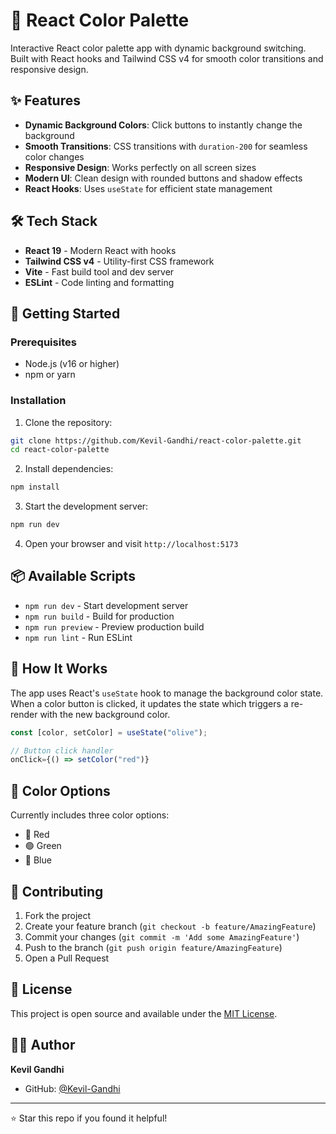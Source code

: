 # 🎨 React Color Palette

Interactive React color palette app with dynamic background switching. Built with React hooks and Tailwind CSS v4 for smooth color transitions and responsive design.

## ✨ Features

- **Dynamic Background Colors**: Click buttons to instantly change the background
- **Smooth Transitions**: CSS transitions with `duration-200` for seamless color changes
- **Responsive Design**: Works perfectly on all screen sizes
- **Modern UI**: Clean design with rounded buttons and shadow effects
- **React Hooks**: Uses `useState` for efficient state management

## 🛠️ Tech Stack

- **React 19** - Modern React with hooks
- **Tailwind CSS v4** - Utility-first CSS framework
- **Vite** - Fast build tool and dev server
- **ESLint** - Code linting and formatting

## 🚀 Getting Started

### Prerequisites
- Node.js (v16 or higher)
- npm or yarn

### Installation

1. Clone the repository:
```bash
git clone https://github.com/Kevil-Gandhi/react-color-palette.git
cd react-color-palette
```

2. Install dependencies:
```bash
npm install
```

3. Start the development server:
```bash
npm run dev
```

4. Open your browser and visit `http://localhost:5173`

## 📦 Available Scripts

- `npm run dev` - Start development server
- `npm run build` - Build for production
- `npm run preview` - Preview production build
- `npm run lint` - Run ESLint

## 🎯 How It Works

The app uses React's `useState` hook to manage the background color state. When a color button is clicked, it updates the state which triggers a re-render with the new background color.

```jsx
const [color, setColor] = useState("olive");

// Button click handler
onClick={() => setColor("red")}
```

## 🎨 Color Options

Currently includes three color options:
- 🔴 Red
- 🟢 Green
- 🔵 Blue

## 🤝 Contributing

1. Fork the project
2. Create your feature branch (`git checkout -b feature/AmazingFeature`)
3. Commit your changes (`git commit -m 'Add some AmazingFeature'`)
4. Push to the branch (`git push origin feature/AmazingFeature`)
5. Open a Pull Request

## 📄 License

This project is open source and available under the [MIT License](LICENSE).

## 👨‍💻 Author

**Kevil Gandhi**
- GitHub: [@Kevil-Gandhi](https://github.com/Kevil-Gandhi)

---

⭐ Star this repo if you found it helpful!